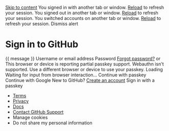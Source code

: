 [Skip to content](https://github.com/login?return_to=%2FSunagMP%2FYouSchool#start-of-content)
You signed in with another tab or window. [Reload](https://github.com/login?return_to=%2FSunagMP%2FYouSchool) to refresh your session. You signed out in another tab or window. [Reload](https://github.com/login?return_to=%2FSunagMP%2FYouSchool) to refresh your session. You switched accounts on another tab or window. [Reload](https://github.com/login?return_to=%2FSunagMP%2FYouSchool) to refresh your session. Dismiss alert
# Sign in to GitHub
{{ message }}
Username or email address 
Password  [Forgot password?](https://github.com/password_reset)
or
This browser or device is reporting partial passkey support. 
Webauthn isn't supported. Use a different browser or device to use your passkey. 
Loading Waiting for input from browser interaction... 
Continue with passkey
Continue with Google
New to GitHub? [Create an account](https://github.com/signup?return_to=%2FSunagMP%2FYouSchool&source=login)
Sign in with a passkey
  * [Terms](https://docs.github.com/site-policy/github-terms/github-terms-of-service)
  * [Privacy](https://docs.github.com/site-policy/privacy-policies/github-privacy-statement)
  * [Docs](https://docs.github.com)
  * [Contact GitHub Support](https://support.github.com)
  * Manage cookies 
  * Do not share my personal information 


